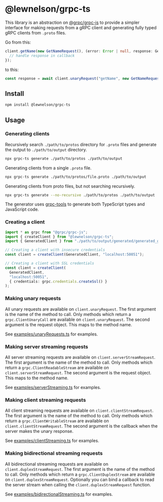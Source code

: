 # @lewnelson/grpc-ts

This library is an abstraction on [@grpc/grpc-js](https://github.com/grpc/grpc-node/tree/master) to provide a simpler interface for making requests from a gRPC client and generating fully typed gRPC clients from `.proto` files.

Go from this:

```typescript
client.getName(new GetNameRequest(), (error: Error | null, response: GetNameResponse | undefined) => {
  // handle response in callback
});
```

to this:

```typescript
const response = await client.unaryRequest("getName", new GetNameRequest());
```

## Install

```bash
npm install @lewnelson/grpc-ts
```

## Usage

### Generating clients

Recursively search `./path/to/protos` directory for `.proto` files and generate the output to `./path/to/output` directory.

```bash
npx grpc-ts generate ./path/to/protos ./path/to/output
```

Generating clients from a single `.proto` file.

```bash
npx grpc-ts generate ./path/to/protos/file.proto ./path/to/output
```

Generating clients from proto files, but not searching recursively.

```bash
npx grpc-ts generate --no-recursive ./path/to/protos ./path/to/output
```

The generator uses [grpc-tools](https://github.com/grpc/grpc-node/tree/master/packages/grpc-tools) to generate both TypeScript types and JavaScript code.

### Creating a client

```typescript
import * as grpc from "@grpc/grpc-js";
import { createClient } from "@lewnelson/grpc-ts";
import { GeneratedClient } from "./path/to/output/generated/generated_grpc_pb";

// Creating a client with insecure credentials
const client = createClient(GeneratedClient, "localhost:50051");

// Creating a client with SSL credentials
const client = createClient(
  GeneratedClient,
  "localhost:50051",
  { credentials: grpc.credentials.createSsl() }
);

```

### Making unary requests

All unary requests are available on `client.unaryRequest`. The first argument is the name of the method to call. Only methods which return a `grpc.ClientUnaryCall` are available on `client.unaryRequest`. The second argument is the request object. This maps to the method name.

See [examples/unaryRequests.ts](./examples/unaryRequests.ts) for examples.

### Making server streaming requests

All server streaming requests are available on `client.serverStreamRequest`. The first argument is the name of the method to call. Only methods which return a `grpc.ClientReadableStream` are available on `client.serverStreamRequest`. The second argument is the request object. This maps to the method name.

See [examples/serverStreaming.ts](./examples/serverStreaming.ts) for examples.

### Making client streaming requests

All client streaming requests are available on `client.clientStreamRequest`. The first argument is the name of the method to call. Only methods which return a `grpc.ClientWritableStream` are available on `client.clientStreamRequest`. The second argument is the callback when the server makes the unary response.

See [examples/clientStreaming.ts](./examples/clientStreaming.ts) for examples.

### Making bidirectional streaming requests

All bidirectional streaming requests are available on `client.duplexStreamRequest`. The first argument is the name of the method to call. Only methods which return a `grpc.ClientDuplexStream` are available on `client.duplexStreamRequest`. Optionally you can bind a callback to read the server stream when calling the `client.duplexStreamRequest` function.

See [examples/bidirectionalStreaming.ts](./examples/bidirectionalStreaming.ts) for examples.
